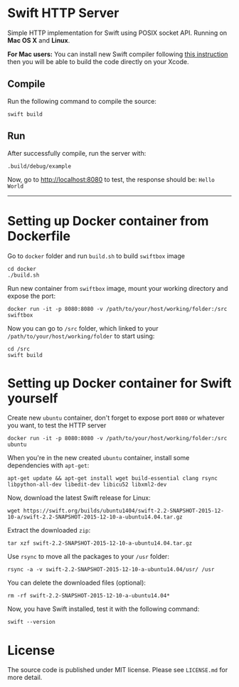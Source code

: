 # Swift HTTP Server

Simple HTTP implementation for Swift using POSIX socket API. Running on **Mac OS X** and **Linux**.

**For Mac users:** You can install new Swift compiler following [this instruction](https://swift.org/download/#apple-platforms) then you will be able to build the code directly on your Xcode.

## Compile

Run the following command to compile the source:

```
swift build
```

## Run

After successfully compile, run the server with:

```
.build/debug/example
```

Now, go to [http://localhost:8080](http://localhost:8080) to test, the response should be: `Hello World`

---

# Setting up Docker container from Dockerfile

Go to `docker` folder and run `build.sh` to build `swiftbox` image

```
cd docker
./build.sh
```

Run new container from `swiftbox` image, mount your working directory and expose the port:

```
docker run -it -p 8080:8080 -v /path/to/your/host/working/folder:/src swiftbox
```

Now you can go to `/src` folder, which linked to your `/path/to/your/host/working/folder` to start using:

```
cd /src
swift build
```

# Setting up Docker container for Swift yourself

Create new `ubuntu` container, don't forget to expose port `8080` or whatever you want, to test the HTTP server

```
docker run -it -p 8080:8080 -v /path/to/your/host/working/folder:/src ubuntu
```

When you're in the new created `ubuntu` container, install some dependencies with `apt-get`:

```
apt-get update && apt-get install wget build-essential clang rsync libpython-all-dev libedit-dev libicu52 libxml2-dev
```

Now, download the latest Swift release for Linux:

```
wget https://swift.org/builds/ubuntu1404/swift-2.2-SNAPSHOT-2015-12-10-a/swift-2.2-SNAPSHOT-2015-12-10-a-ubuntu14.04.tar.gz
```

Extract the downloaded `zip`:

```
tar xzf swift-2.2-SNAPSHOT-2015-12-10-a-ubuntu14.04.tar.gz
```

Use `rsync` to move all the packages to your `/usr` folder:

```
rsync -a -v swift-2.2-SNAPSHOT-2015-12-10-a-ubuntu14.04/usr/ /usr
```

You can delete the downloaded files (optional):

```
rm -rf swift-2.2-SNAPSHOT-2015-12-10-a-ubuntu14.04*
```

Now, you have Swift installed, test it with the following command:

```
swift --version
```

# License

The source code is published under MIT license. Please see `LICENSE.md` for more detail.
